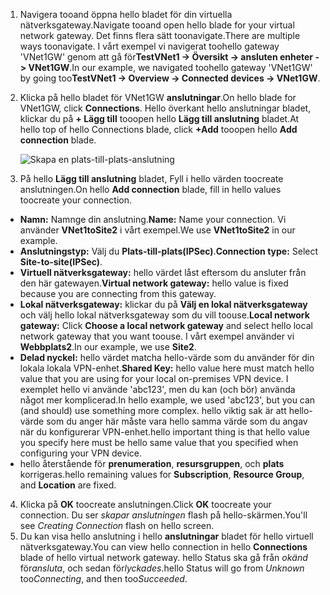 1. <span data-ttu-id="63249-101">Navigera tooand öppna hello bladet för din virtuella nätverksgateway.</span><span class="sxs-lookup"><span data-stu-id="63249-101">Navigate tooand open hello blade for your virtual network gateway.</span></span> <span data-ttu-id="63249-102">Det finns flera sätt toonavigate.</span><span class="sxs-lookup"><span data-stu-id="63249-102">There are multiple ways toonavigate.</span></span> <span data-ttu-id="63249-103">I vårt exempel vi navigerat toohello gateway 'VNet1GW' genom att gå för**TestVNet1 -> Översikt -> ansluten enheter -> VNet1GW**.</span><span class="sxs-lookup"><span data-stu-id="63249-103">In our example, we navigated toohello gateway 'VNet1GW' by going too**TestVNet1 -> Overview -> Connected devices -> VNet1GW**.</span></span>
2. <span data-ttu-id="63249-104">Klicka på hello bladet för VNet1GW **anslutningar**.</span><span class="sxs-lookup"><span data-stu-id="63249-104">On hello blade for VNet1GW, click **Connections**.</span></span> <span data-ttu-id="63249-105">Hello överkant hello anslutningar bladet, klickar du på **+ Lägg till** tooopen hello **Lägg till anslutning** bladet.</span><span class="sxs-lookup"><span data-stu-id="63249-105">At hello top of hello Connections blade, click **+Add** tooopen hello **Add connection** blade.</span></span>

    ![Skapa en plats-till-plats-anslutning](./media/vpn-gateway-add-site-to-site-connection-s2s-rm-portal-include/connection1.png)

3. <span data-ttu-id="63249-107">På hello **Lägg till anslutning** bladet, Fyll i hello värden toocreate anslutningen.</span><span class="sxs-lookup"><span data-stu-id="63249-107">On hello **Add connection** blade, fill in hello values toocreate your connection.</span></span>

  - <span data-ttu-id="63249-108">**Namn:** Namnge din anslutning.</span><span class="sxs-lookup"><span data-stu-id="63249-108">**Name:** Name your connection.</span></span> <span data-ttu-id="63249-109">Vi använder **VNet1toSite2** i vårt exempel.</span><span class="sxs-lookup"><span data-stu-id="63249-109">We use **VNet1toSite2** in our example.</span></span>
  - <span data-ttu-id="63249-110">**Anslutningstyp:** Välj du **Plats-till-plats(IPSec)**.</span><span class="sxs-lookup"><span data-stu-id="63249-110">**Connection type:** Select **Site-to-site(IPSec)**.</span></span>
  - <span data-ttu-id="63249-111">**Virtuell nätverksgateway:** hello värdet låst eftersom du ansluter från den här gatewayen.</span><span class="sxs-lookup"><span data-stu-id="63249-111">**Virtual network gateway:** hello value is fixed because you are connecting from this gateway.</span></span>
  - <span data-ttu-id="63249-112">**Lokal nätverksgateway:** klickar du på **Välj en lokal nätverksgateway** och välj hello lokal nätverksgateway som du vill toouse.</span><span class="sxs-lookup"><span data-stu-id="63249-112">**Local network gateway:** Click **Choose a local network gateway** and select hello local network gateway that you want toouse.</span></span> <span data-ttu-id="63249-113">I vårt exempel använder vi **Webbplats2**.</span><span class="sxs-lookup"><span data-stu-id="63249-113">In our example, we use **Site2**.</span></span>
  - <span data-ttu-id="63249-114">**Delad nyckel:** hello värdet matcha hello-värde som du använder för din lokala lokala VPN-enhet.</span><span class="sxs-lookup"><span data-stu-id="63249-114">**Shared Key:** hello value here must match hello value that you are using for your local on-premises VPN device.</span></span> <span data-ttu-id="63249-115">I exemplet hello vi använde 'abc123', men du kan (och bör) använda något mer komplicerad.</span><span class="sxs-lookup"><span data-stu-id="63249-115">In hello example, we used 'abc123', but you can (and should) use something more complex.</span></span> <span data-ttu-id="63249-116">hello viktig sak är att hello-värde som du anger här måste vara hello samma värde som du angav när du konfigurerar VPN-enhet.</span><span class="sxs-lookup"><span data-stu-id="63249-116">hello important thing is that hello value you specify here must be hello same value that you specified when configuring your VPN device.</span></span>
  - <span data-ttu-id="63249-117">hello återstående för **prenumeration**, **resursgruppen**, och **plats** korrigeras.</span><span class="sxs-lookup"><span data-stu-id="63249-117">hello remaining values for **Subscription**, **Resource Group**, and **Location** are fixed.</span></span>

4. <span data-ttu-id="63249-118">Klicka på **OK** toocreate anslutningen.</span><span class="sxs-lookup"><span data-stu-id="63249-118">Click **OK** toocreate your connection.</span></span> <span data-ttu-id="63249-119">Du ser *skapar anslutningen* flash på hello-skärmen.</span><span class="sxs-lookup"><span data-stu-id="63249-119">You'll see *Creating Connection* flash on hello screen.</span></span>
5. <span data-ttu-id="63249-120">Du kan visa hello anslutning i hello **anslutningar** bladet för hello virtuell nätverksgateway.</span><span class="sxs-lookup"><span data-stu-id="63249-120">You can view hello connection in hello **Connections** blade of hello virtual network gateway.</span></span> <span data-ttu-id="63249-121">hello Status ska gå från *okänd* för*ansluta*, och sedan för*lyckades*.</span><span class="sxs-lookup"><span data-stu-id="63249-121">hello Status will go from *Unknown* too*Connecting*, and then too*Succeeded*.</span></span>
